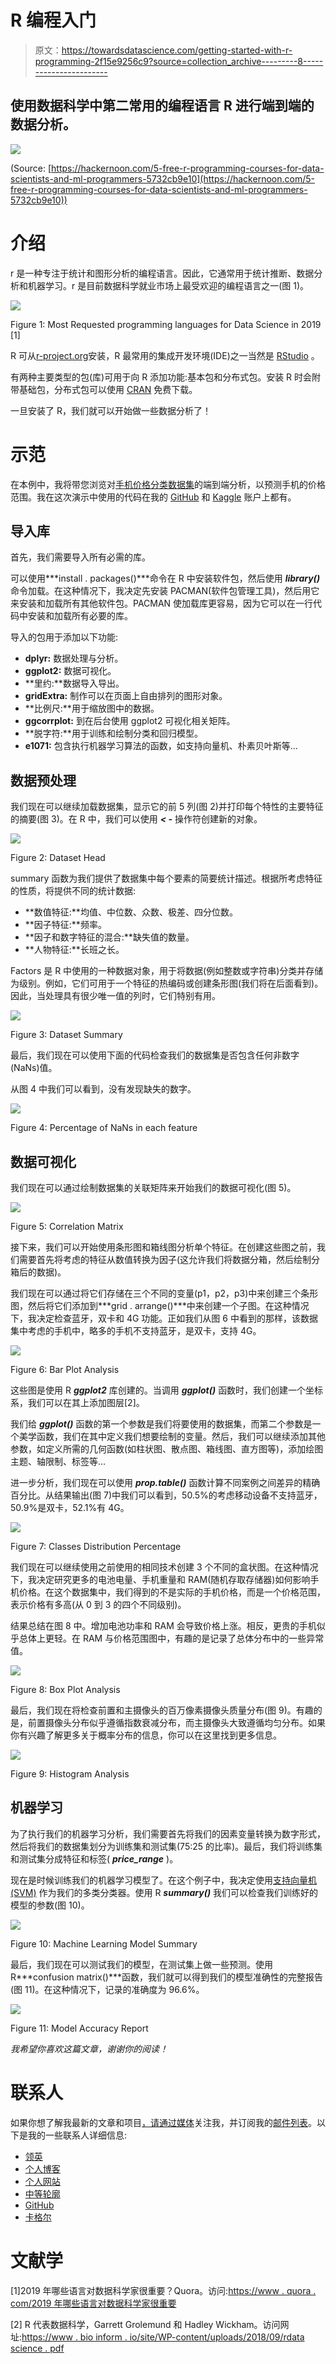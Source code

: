 # R 编程入门

> 原文：<https://towardsdatascience.com/getting-started-with-r-programming-2f15e9256c9?source=collection_archive---------8----------------------->

## 使用数据科学中第二常用的编程语言 R 进行端到端的数据分析。

![](img/fef4b430e3e5e04144b1e702c25dee6d.png)

(Source: [https://hackernoon.com/5-free-r-programming-courses-for-data-scientists-and-ml-programmers-5732cb9e10](https://hackernoon.com/5-free-r-programming-courses-for-data-scientists-and-ml-programmers-5732cb9e10))

# 介绍

r 是一种专注于统计和图形分析的编程语言。因此，它通常用于统计推断、数据分析和机器学习。r 是目前数据科学就业市场上最受欢迎的编程语言之一(图 1)。

![](img/24a4560c508ac33d5ed2e2bf68b66610.png)

Figure 1: Most Requested programming languages for Data Science in 2019 [1]

R 可从[r-project.org](http://www.r-project.org/)安装，R 最常用的集成开发环境(IDE)之一当然是 [RStudio](http://www.rstudio.com/ide/) 。

有两种主要类型的包(库)可用于向 R 添加功能:基本包和分布式包。安装 R 时会附带基础包，分布式包可以使用 [CRAN](https://cran.r-project.org/web/packages/available_packages_by_date.html) 免费下载。

一旦安装了 R，我们就可以开始做一些数据分析了！

# 示范

在本例中，我将带您浏览对[手机价格分类数据集](https://www.kaggle.com/iabhishekofficial/mobile-price-classification#train.csv)的端到端分析，以预测手机的价格范围。我在这次演示中使用的代码在我的 [GitHub](https://github.com/pierpaolo28/R-Programming/blob/master/Smartphone%20Prices/workflow.r) 和 [Kaggle](https://www.kaggle.com/pierpaolo28/mobile-price-classification?scriptVersionId=20002929) 账户上都有。

## 导入库

首先，我们需要导入所有必需的库。

可以使用***install . packages()***命令在 R 中安装软件包，然后使用 ***library()*** 命令加载。在这种情况下，我决定先安装 PACMAN(软件包管理工具)，然后用它来安装和加载所有其他软件包。PACMAN 使加载库更容易，因为它可以在一行代码中安装和加载所有必要的库。

导入的包用于添加以下功能:

*   **dplyr:** 数据处理与分析。
*   **ggplot2:** 数据可视化。
*   **里约:**数据导入导出。
*   **gridExtra:** 制作可以在页面上自由排列的图形对象。
*   **比例尺:**用于缩放图中的数据。
*   **ggcorrplot:** 到在后台使用 ggplot2 可视化相关矩阵。
*   **脱字符:**用于训练和绘制分类和回归模型。
*   **e1071:** 包含执行机器学习算法的函数，如支持向量机、朴素贝叶斯等…

## 数据预处理

我们现在可以继续加载数据集，显示它的前 5 列(图 2)并打印每个特性的主要特征的摘要(图 3)。在 R 中，我们可以使用 ***< -*** 操作符创建新的对象。

![](img/80e05ff14060df03113a42c0b83125f1.png)

Figure 2: Dataset Head

summary 函数为我们提供了数据集中每个要素的简要统计描述。根据所考虑特征的性质，将提供不同的统计数据:

*   **数值特征:**均值、中位数、众数、极差、四分位数。
*   **因子特征:**频率。
*   **因子和数字特征的混合:**缺失值的数量。
*   **人物特征:**长班之长。

Factors 是 R 中使用的一种数据对象，用于将数据(例如整数或字符串)分类并存储为级别。例如，它们可用于一个特征的热编码或创建条形图(我们将在后面看到)。因此，当处理具有很少唯一值的列时，它们特别有用。

![](img/59f109ce44f50781f639120b7b3e413a.png)

Figure 3: Dataset Summary

最后，我们现在可以使用下面的代码检查我们的数据集是否包含任何非数字(NaNs)值。

从图 4 中我们可以看到，没有发现缺失的数字。

![](img/0c291d65ad872a550724b210ede1e8c9.png)

Figure 4: Percentage of NaNs in each feature

## 数据可视化

我们现在可以通过绘制数据集的关联矩阵来开始我们的数据可视化(图 5)。

![](img/53b43f1dd423d79f8ee246b3951cfab5.png)

Figure 5: Correlation Matrix

接下来，我们可以开始使用条形图和箱线图分析单个特征。在创建这些图之前，我们需要首先将考虑的特征从数值转换为因子(这允许我们将数据分箱，然后绘制分箱后的数据)。

我们现在可以通过将它们存储在三个不同的变量(p1，p2，p3)中来创建三个条形图，然后将它们添加到***grid . arrange()***中来创建一个子图。在这种情况下，我决定检查蓝牙，双卡和 4G 功能。正如我们从图 6 中看到的那样，该数据集中考虑的手机中，略多的手机不支持蓝牙，是双卡，支持 4G。

![](img/6c1d29bb4ef043987323e15c189f5d8d.png)

Figure 6: Bar Plot Analysis

这些图是使用 R ***ggplot2*** 库创建的。当调用 ***ggplot()*** 函数时，我们创建一个坐标系，我们可以在其上添加图层[2]。

我们给 ***ggplot()*** 函数的第一个参数是我们将要使用的数据集，而第二个参数是一个美学函数，我们在其中定义我们想要绘制的变量。然后，我们可以继续添加其他参数，如定义所需的几何函数(如柱状图、散点图、箱线图、直方图等)，添加绘图主题、轴限制、标签等…

进一步分析，我们现在可以使用 ***prop.table()*** 函数计算不同案例之间差异的精确百分比。从结果输出(图 7)中我们可以看到，50.5%的考虑移动设备不支持蓝牙，50.9%是双卡，52.1%有 4G。

![](img/3580fc6c3a293cb8b6004cf95c4612ee.png)

Figure 7: Classes Distribution Percentage

我们现在可以继续使用之前使用的相同技术创建 3 个不同的盒状图。在这种情况下，我决定研究更多的电池电量、手机重量和 RAM(随机存取存储器)如何影响手机价格。在这个数据集中，我们得到的不是实际的手机价格，而是一个价格范围，表示价格有多高(从 0 到 3 的四个不同级别)。

结果总结在图 8 中。增加电池功率和 RAM 会导致价格上涨。相反，更贵的手机似乎总体上更轻。在 RAM 与价格范围图中，有趣的是记录了总体分布中的一些异常值。

![](img/16e52d1ba9468310be3ee618d6bd7442.png)

Figure 8: Box Plot Analysis

最后，我们现在将检查前置和主摄像头的百万像素摄像头质量分布(图 9)。有趣的是，前置摄像头分布似乎遵循指数衰减分布，而主摄像头大致遵循均匀分布。如果你有兴趣了解更多关于概率分布的信息，你可以在这里找到更多信息。

![](img/23ff3a244da68bcf66c1d46937c12e3a.png)

Figure 9: Histogram Analysis

## 机器学习

为了执行我们的机器学习分析，我们需要首先将我们的因素变量转换为数字形式，然后将我们的数据集划分为训练集和测试集(75:25 的比率)。最后，我们将训练集和测试集分成特征和标签( ***price_range*** )。

现在是时候训练我们的机器学习模型了。在这个例子中，我决定使用[支持向量机(SVM)](/svm-feature-selection-and-kernels-840781cc1a6c) 作为我们的多类分类器。使用 R ***summary()*** 我们可以检查我们训练好的模型的参数(图 10)。

![](img/63f587811e0db970bc2ef11d5b540c8d.png)

Figure 10: Machine Learning Model Summary

最后，我们现在可以测试我们的模型，在测试集上做一些预测。使用 R***confusion matrix()***函数，我们就可以得到我们的模型准确性的完整报告(图 11)。在这种情况下，记录的准确度为 96.6%。

![](img/245bdbde13acc7263988fdf1c4edfb23.png)

Figure 11: Model Accuracy Report

*我希望你喜欢这篇文章，谢谢你的阅读！*

# 联系人

如果你想了解我最新的文章和项目[，请通过媒体](https://medium.com/@pierpaoloippolito28?source=post_page---------------------------)关注我，并订阅我的[邮件列表](http://eepurl.com/gwO-Dr?source=post_page---------------------------)。以下是我的一些联系人详细信息:

*   [领英](https://uk.linkedin.com/in/pier-paolo-ippolito-202917146?source=post_page---------------------------)
*   [个人博客](https://pierpaolo28.github.io/blog/?source=post_page---------------------------)
*   [个人网站](https://pierpaolo28.github.io/?source=post_page---------------------------)
*   [中等轮廓](https://towardsdatascience.com/@pierpaoloippolito28?source=post_page---------------------------)
*   [GitHub](https://github.com/pierpaolo28?source=post_page---------------------------)
*   [卡格尔](https://www.kaggle.com/pierpaolo28?source=post_page---------------------------)

# 文献学

[1]2019 年哪些语言对数据科学家很重要？Quora。访问:[https://www . quora . com/2019 年哪些语言对数据科学家很重要](https://www.quora.com/Which-languages-are-important-for-Data-Scientists-in-2019)

[2] R 代表数据科学，Garrett Grolemund 和 Hadley Wickham。访问网址:[https://www . bio inform . io/site/WP-content/uploads/2018/09/rdata science . pdf](https://www.bioinform.io/site/wp-content/uploads/2018/09/RDataScience.pdf)
